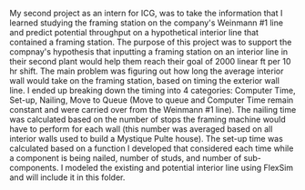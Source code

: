 My second project as an intern for ICG, was to take the information that I learned studying the framing station on the company's Weinmann #1 line and predict potential throughput 
on a hypothetical interior line that contained a framing station. The purpose of this project was to support the compnay's hypothesis that inputting a framing station on an 
interior line in their second plant would help them reach their goal of 2000 linear ft per 10 hr shift. The main problem was figuring out how long the average interior wall 
would take on the framing station, based on timing the exterior wall line. I ended up breaking down the timing into 4 categories: Computer Time, Set-up, Nailing, Move to Queue 
(Move to queue and Computer Time remain constant and were carried over from the Weinmann #1 line). The nailing time was calculated based on the number of stops the framing 
machine would have to perform for each wall (this number was averaged based on all interior walls used to build a Mystique Pulte house). The set-up time was calculated based 
on a function I developed that considered each time while a component is being nailed, number of studs, and number of sub-components. I modeled the existing and potential 
interior line using FlexSim and will include it in this folder.
